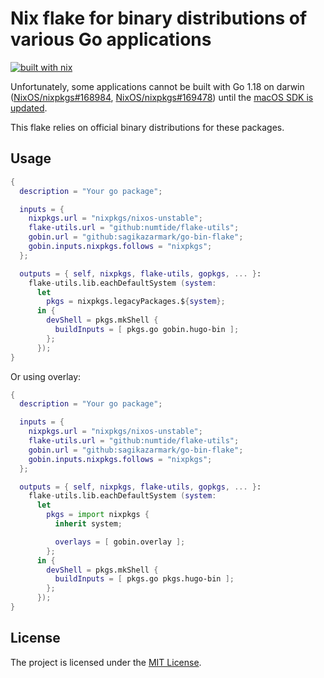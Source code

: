 # Nix flake for binary distributions of various Go applications

[![built with nix](https://img.shields.io/badge/builtwith-nix-7d81f7?style=flat-square)](https://builtwithnix.org)

Unfortunately, some applications cannot be built with Go 1.18 on darwin ([NixOS/nixpkgs#168984](https://github.com/NixOS/nixpkgs/issues/168984), [NixOS/nixpkgs#169478](https://github.com/NixOS/nixpkgs/issues/169478))
until the [macOS SDK is updated](https://github.com/NixOS/nixpkgs/issues/101229).

This flake relies on official binary distributions for these packages.


## Usage

```nix
{
  description = "Your go package";

  inputs = {
    nixpkgs.url = "nixpkgs/nixos-unstable";
    flake-utils.url = "github:numtide/flake-utils";
    gobin.url = "github:sagikazarmark/go-bin-flake";
    gobin.inputs.nixpkgs.follows = "nixpkgs";
  };

  outputs = { self, nixpkgs, flake-utils, gopkgs, ... }:
    flake-utils.lib.eachDefaultSystem (system:
      let
        pkgs = nixpkgs.legacyPackages.${system};
      in {
        devShell = pkgs.mkShell {
          buildInputs = [ pkgs.go gobin.hugo-bin ];
        };
      });
}
```

Or using overlay:

```nix
{
  description = "Your go package";

  inputs = {
    nixpkgs.url = "nixpkgs/nixos-unstable";
    flake-utils.url = "github:numtide/flake-utils";
    gobin.url = "github:sagikazarmark/go-bin-flake";
    gobin.inputs.nixpkgs.follows = "nixpkgs";
  };

  outputs = { self, nixpkgs, flake-utils, gopkgs, ... }:
    flake-utils.lib.eachDefaultSystem (system:
      let
        pkgs = import nixpkgs {
          inherit system;

          overlays = [ gobin.overlay ];
        };
      in {
        devShell = pkgs.mkShell {
          buildInputs = [ pkgs.go pkgs.hugo-bin ];
        };
      });
}
```

## License

The project is licensed under the [MIT License](LICENSE).
